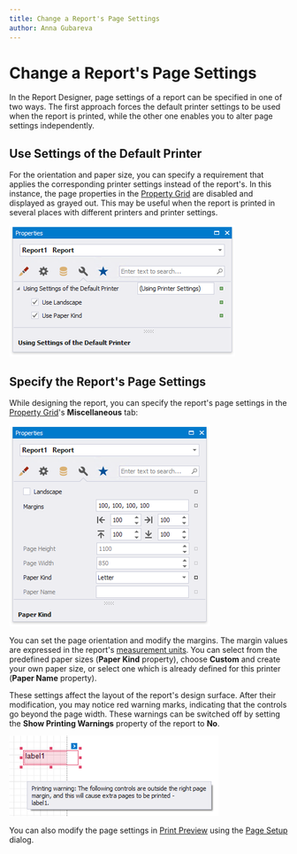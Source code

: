 ```yaml
---
title: Change a Report's Page Settings
author: Anna Gubareva
---
```

# Change a Report's Page Settings

In the Report Designer, page settings of a report can be specified in one of two ways. The first approach forces the default printer settings to be used when the report is printed, while the other one enables you to alter page settings independently.

## Use Settings of the Default Printer

For the orientation and paper size, you can specify a requirement that applies the corresponding printer settings instead of the report's. In this instance, the page properties in the [Property Grid](../report-designer-tools/ui-panels/property-grid-tabbed-view.md) are disabled and displayed as grayed out. This may be useful when the report is printed in several places with different printers and printer settings.

![](../../../../images/eurd-win-using-settings-of-default-printer.png)

## Specify the Report's Page Settings

While designing the report, you can specify the report's page settings in the [Property Grid](../report-designer-tools/ui-panels/property-grid-tabbed-view.md)'s **Miscellaneous** tab:

![](../../../../images/eurd-win-specify-report-page-settings.png)

You can set the page orientation and modify the margins. The margin values are expressed in the report's [measurement units](change-a-report-measurement-units.md). You can select from the predefined paper sizes (**Paper Kind** property), choose **Custom** and create your own paper size, or select one which is already defined for this printer (**Paper Name** property).

These settings affect the layout of the report's design surface. After their modification, you may notice red warning marks, indicating that the controls go beyond the page width. These warnings can be switched off by setting the **Show Printing Warnings** property of the report to **No**.

![](../../../../images/eurd-win-report-controls-printing-warning.png)

You can also modify the page settings in [Print Preview](../preview-print-and-export-reports.md) using the [Page Setup](..//interface-elements-for-desktop/articles/print-preview/print-preview-for-winforms/printing-and-page-setup/change-printing-settings-via-the-page-setup-dialog.md) dialog. 

